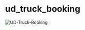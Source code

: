 # ud_truck_booking
<img src="https://i.ibb.co/nkJkyM8/UD-Truck-Booking.jpg" alt="UD-Truck-Booking" border="0">
